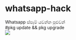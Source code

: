 # whatsapp-hack
Whatsapp ස්පෑම් යවන්න පුළුවන්
<br>#pkg update && pkg upgrade </br>
<img src="https://www.google.com/url?sa=i&url=https%3A%2F%2Fgithub.com%2FPericena%2FWhatScriptApp&psig=AOvVaw0eTLNL5-y1cAOeLWpW_4sg&ust=1629476453459000&source=images&cd=vfe&ved=0CAoQjRxqFwoTCIiUyI6_vfICFQAAAAAdAAAAABAP">
